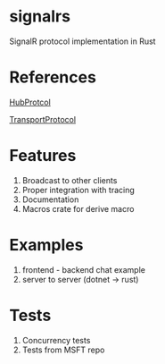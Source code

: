 # signalrs

SignalR protocol implementation in Rust

# References

[HubProtcol](https://github.com/dotnet/aspnetcore/blob/main/src/SignalR/docs/specs/HubProtocol.md)

[TransportProtocol](https://github.com/dotnet/aspnetcore/blob/main/src/SignalR/docs/specs/TransportProtocols.md)

# Features

1. Broadcast to other clients
1. Proper integration with tracing
1. Documentation
1. Macros crate for derive macro

# Examples

1. frontend - backend chat example
1. server to server (dotnet -> rust)

# Tests

1. Concurrency tests
1. Tests from MSFT repo
